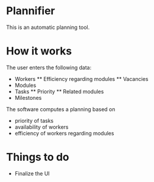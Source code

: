 # Plannifier

This is an automatic planning tool.

# How it works

The user enters the following data:
* Workers
** Efficiency regarding modules
** Vacancies
* Modules
* Tasks
** Priority
** Related modules
* Milestones

The software computes a planning based on
* priority of tasks
* availability of workers
* efficiency of workers regarding modules

# Things to do
* Finalize the UI

